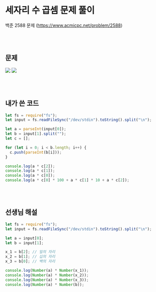 # 세자리 수 곱셈 문제 풀이

백준 2588 문제
(https://www.acmicpc.net/problem/2588)

<br/>
<br/>

## 문제

<a href="#"><img src="https://github.com/eunbaming/TIL_JS-CodingTest/assets/110072947/416157dd-1c89-4137-abc8-7fd946f0aadd"/></a>
<a href="#"><img src="https://github.com/eunbaming/TIL_JS-CodingTest/assets/110072947/43227f58-fbb4-4443-ade3-711c5f0b4aa2"/></a>

<br/>
<br/>

## 내가 쓴 코드

```javascript
let fs = require("fs");
let input = fs.readFileSync("/dev/stdin").toString().split("\n");

let a = parseInt(input[0]);
let b = input[1].split("");
let c = [];

for (let i = 0; i < b.length; i++) {
  c.push(parseInt(b[i]));
}

console.log(a * c[2]);
console.log(a * c[1]);
console.log(a * c[0]);
console.log(a * c[0] * 100 + a * c[1] * 10 + a * c[2]);
```

<br/>
<br/>

## 선생님 해설

```javascript
let fs = require("fs");
let input = fs.readFileSync("/dev/stdin").toString().split("\n");

let a = input[0];
let b = input[1];

x_1 = b[2]; // 일의 자리
x_2 = b[1]; // 십의 자리
x_3 = b[0]; // 백의 자리

console.log(Number(a) * Number(x_1));
console.log(Number(a) * Number(x_2));
console.log(Number(a) * Number(x_3));
console.log(Number(a) * Number(b));
```
